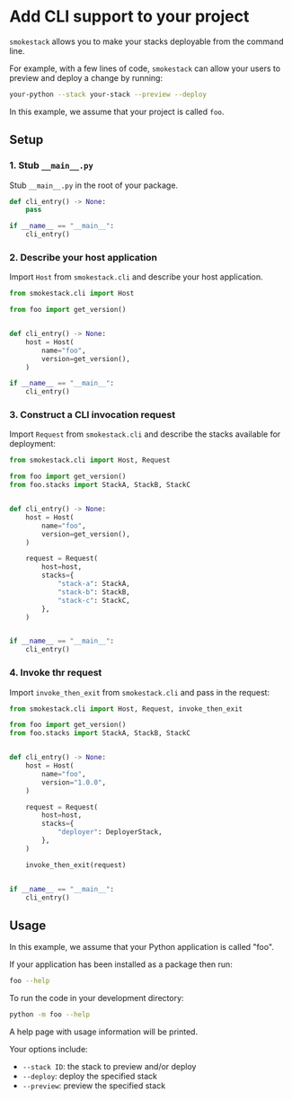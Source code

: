 # Add CLI support to your project

`smokestack` allows you to make your stacks deployable from the command line.

For example, with a few lines of code, `smokestack` can allow your users to preview and deploy a change by running:

```bash
your-python --stack your-stack --preview --deploy
```

In this example, we assume that your project is called `foo`.

## Setup

### 1. Stub `__main__.py`

Stub `__main__.py` in the root of your package.

```python
def cli_entry() -> None:
    pass

if __name__ == "__main__":
    cli_entry()
```

### 2. Describe your host application

Import `Host` from `smokestack.cli` and describe your host application.

```python
from smokestack.cli import Host

from foo import get_version()


def cli_entry() -> None:
    host = Host(
        name="foo",
        version=get_version(),
    )

if __name__ == "__main__":
    cli_entry()
```

### 3. Construct a CLI invocation request

Import `Request` from `smokestack.cli` and describe the stacks available for deployment:

```python
from smokestack.cli import Host, Request

from foo import get_version()
from foo.stacks import StackA, StackB, StackC


def cli_entry() -> None:
    host = Host(
        name="foo",
        version=get_version(),
    )

    request = Request(
        host=host,
        stacks={
            "stack-a": StackA,
            "stack-b": StackB,
            "stack-c": StackC,
        },
    )


if __name__ == "__main__":
    cli_entry()
```

### 4. Invoke thr request

Import `invoke_then_exit` from `smokestack.cli` and pass in the request:

```python
from smokestack.cli import Host, Request, invoke_then_exit

from foo import get_version()
from foo.stacks import StackA, StackB, StackC


def cli_entry() -> None:
    host = Host(
        name="foo",
        version="1.0.0",
    )

    request = Request(
        host=host,
        stacks={
            "deployer": DeployerStack,
        },
    )

    invoke_then_exit(request)


if __name__ == "__main__":
    cli_entry()
```

## Usage

In this example, we assume that your Python application is called "foo".

If your application has been installed as a package then run:

```bash
foo --help
```

To run the code in your development directory:

```bash
python -m foo --help
```

A help page with usage information will be printed.

Your options include:

- `--stack ID`: the stack to preview and/or deploy
- `--deploy`: deploy the specified stack
- `--preview`: preview the specified stack

